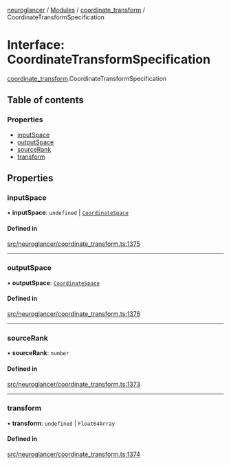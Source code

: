 [neuroglancer](../README.md) / [Modules](../modules.md) / [coordinate\_transform](../modules/coordinate_transform.md) / CoordinateTransformSpecification

# Interface: CoordinateTransformSpecification

[coordinate_transform](../modules/coordinate_transform.md).CoordinateTransformSpecification

## Table of contents

### Properties

- [inputSpace](coordinate_transform.CoordinateTransformSpecification.md#inputspace)
- [outputSpace](coordinate_transform.CoordinateTransformSpecification.md#outputspace)
- [sourceRank](coordinate_transform.CoordinateTransformSpecification.md#sourcerank)
- [transform](coordinate_transform.CoordinateTransformSpecification.md#transform)

## Properties

### inputSpace

• **inputSpace**: `undefined` \| [`CoordinateSpace`](coordinate_transform.CoordinateSpace.md)

#### Defined in

[src/neuroglancer/coordinate_transform.ts:1375](https://github.com/ActiveBrainAtlas2/neuroglancer/blob/8fef58ad/src/neuroglancer/coordinate_transform.ts#L1375)

___

### outputSpace

• **outputSpace**: [`CoordinateSpace`](coordinate_transform.CoordinateSpace.md)

#### Defined in

[src/neuroglancer/coordinate_transform.ts:1376](https://github.com/ActiveBrainAtlas2/neuroglancer/blob/8fef58ad/src/neuroglancer/coordinate_transform.ts#L1376)

___

### sourceRank

• **sourceRank**: `number`

#### Defined in

[src/neuroglancer/coordinate_transform.ts:1373](https://github.com/ActiveBrainAtlas2/neuroglancer/blob/8fef58ad/src/neuroglancer/coordinate_transform.ts#L1373)

___

### transform

• **transform**: `undefined` \| `Float64Array`

#### Defined in

[src/neuroglancer/coordinate_transform.ts:1374](https://github.com/ActiveBrainAtlas2/neuroglancer/blob/8fef58ad/src/neuroglancer/coordinate_transform.ts#L1374)
